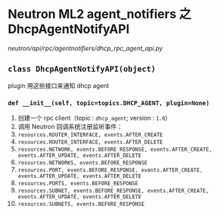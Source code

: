 # Neutron ML2 agent_notifiers 之 DhcpAgentNotifyAPI

*neutron/api/rpc/agentnotifiers/dhcp_rpc_agent_api.py*

## `class DhcpAgentNotifyAPI(object)`

plugin 用这些接口来通知 dhcp agent

### `def __init__(self, topic=topics.DHCP_AGENT, plugin=None)`

1. 创建一个 rpc client（topic : `dhcp_agent`; version : `1.0`）
2. 调用 Neutron 回调系统注册监听事件：
 1. `resources.ROUTER_INTERFACE, events.AFTER_CREATE`
 2. `resources.ROUTER_INTERFACE, events.AFTER_DELETE`
 3. `resources.NETWORK, events.BEFORE_RESPONSE, events.AFTER_CREATE, events.AFTER_UPDATE, events.AFTER_DELETE`
 4. `resources.NETWORKS, events.BEFORE_RESPONSE`
 5. `resources.PORT, events.BEFORE_RESPONSE, events.AFTER_CREATE, events.AFTER_UPDATE, events.AFTER_DELETE`
 6. `resources.PORTS, events.BEFORE_RESPONSE`
 7. `resources.SUBNET, events.BEFORE_RESPONSE, events.AFTER_CREATE, events.AFTER_UPDATE, events.AFTER_DELETE`
 8. `resources.SUBNETS, events.BEFORE_RESPONSE`